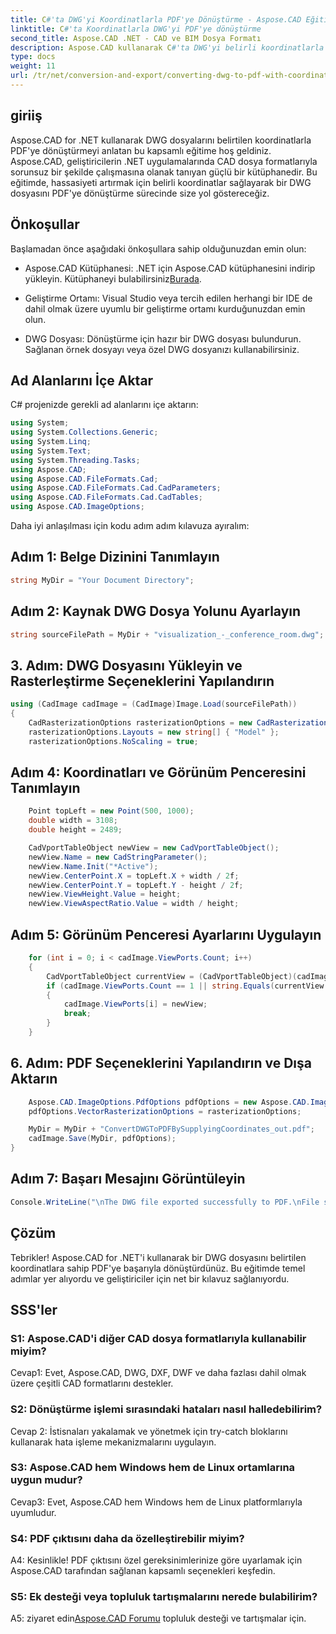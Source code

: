```yaml
---
title: C#'ta DWG'yi Koordinatlarla PDF'ye Dönüştürme - Aspose.CAD Eğitimi
linktitle: C#'ta Koordinatlarla DWG'yi PDF'ye dönüştürme
second_title: Aspose.CAD .NET - CAD ve BIM Dosya Formatı
description: Aspose.CAD kullanarak C#'ta DWG'yi belirli koordinatlarla PDF'ye nasıl dönüştüreceğinizi öğrenin. Hassas ve verimli CAD dosya dönüşümleri için adım adım kılavuzumuzu izleyin.
type: docs
weight: 11
url: /tr/net/conversion-and-export/converting-dwg-to-pdf-with-coordinates/
---
```

## giriiş

Aspose.CAD for .NET kullanarak DWG dosyalarını belirtilen koordinatlarla PDF'ye dönüştürmeyi anlatan bu kapsamlı eğitime hoş geldiniz. Aspose.CAD, geliştiricilerin .NET uygulamalarında CAD dosya formatlarıyla sorunsuz bir şekilde çalışmasına olanak tanıyan güçlü bir kütüphanedir. Bu eğitimde, hassasiyeti artırmak için belirli koordinatlar sağlayarak bir DWG dosyasını PDF'ye dönüştürme sürecinde size yol göstereceğiz.

## Önkoşullar

Başlamadan önce aşağıdaki önkoşullara sahip olduğunuzdan emin olun:

-  Aspose.CAD Kütüphanesi: .NET için Aspose.CAD kütüphanesini indirip yükleyin. Kütüphaneyi bulabilirsiniz[Burada](https://releases.aspose.com/cad/net/).

- Geliştirme Ortamı: Visual Studio veya tercih edilen herhangi bir IDE de dahil olmak üzere uyumlu bir geliştirme ortamı kurduğunuzdan emin olun.

- DWG Dosyası: Dönüştürme için hazır bir DWG dosyası bulundurun. Sağlanan örnek dosyayı veya özel DWG dosyanızı kullanabilirsiniz.

## Ad Alanlarını İçe Aktar

C# projenizde gerekli ad alanlarını içe aktarın:

```csharp
using System;
using System.Collections.Generic;
using System.Linq;
using System.Text;
using System.Threading.Tasks;
using Aspose.CAD;
using Aspose.CAD.FileFormats.Cad;
using Aspose.CAD.FileFormats.Cad.CadParameters;
using Aspose.CAD.FileFormats.Cad.CadTables;
using Aspose.CAD.ImageOptions;
```

Daha iyi anlaşılması için kodu adım adım kılavuza ayıralım:

## Adım 1: Belge Dizinini Tanımlayın

```csharp
string MyDir = "Your Document Directory";
```

## Adım 2: Kaynak DWG Dosya Yolunu Ayarlayın

```csharp
string sourceFilePath = MyDir + "visualization_-_conference_room.dwg";
```

## 3. Adım: DWG Dosyasını Yükleyin ve Rasterleştirme Seçeneklerini Yapılandırın

```csharp
using (CadImage cadImage = (CadImage)Image.Load(sourceFilePath))
{
    CadRasterizationOptions rasterizationOptions = new CadRasterizationOptions();
    rasterizationOptions.Layouts = new string[] { "Model" };
    rasterizationOptions.NoScaling = true;
```

## Adım 4: Koordinatları ve Görünüm Penceresini Tanımlayın

```csharp
    Point topLeft = new Point(500, 1000);
    double width = 3108;
    double height = 2489;

    CadVportTableObject newView = new CadVportTableObject();
    newView.Name = new CadStringParameter();
    newView.Name.Init("*Active");
    newView.CenterPoint.X = topLeft.X + width / 2f;
    newView.CenterPoint.Y = topLeft.Y - height / 2f;
    newView.ViewHeight.Value = height;
    newView.ViewAspectRatio.Value = width / height;
```

## Adım 5: Görünüm Penceresi Ayarlarını Uygulayın

```csharp
    for (int i = 0; i < cadImage.ViewPorts.Count; i++)
    {
        CadVportTableObject currentView = (CadVportTableObject)(cadImage.ViewPorts[i]);
        if (cadImage.ViewPorts.Count == 1 || string.Equals(currentView.Name.Value.ToLowerInvariant(), "*active"))
        {
            cadImage.ViewPorts[i] = newView;
            break;
        }
    }
```

## 6. Adım: PDF Seçeneklerini Yapılandırın ve Dışa Aktarın

```csharp
    Aspose.CAD.ImageOptions.PdfOptions pdfOptions = new Aspose.CAD.ImageOptions.PdfOptions();
    pdfOptions.VectorRasterizationOptions = rasterizationOptions;

    MyDir = MyDir + "ConvertDWGToPDFBySupplyingCoordinates_out.pdf";
    cadImage.Save(MyDir, pdfOptions);
}
```

## Adım 7: Başarı Mesajını Görüntüleyin

```csharp
Console.WriteLine("\nThe DWG file exported successfully to PDF.\nFile saved at " + MyDir);
```

## Çözüm

Tebrikler! Aspose.CAD for .NET'i kullanarak bir DWG dosyasını belirtilen koordinatlara sahip PDF'ye başarıyla dönüştürdünüz. Bu eğitimde temel adımlar yer alıyordu ve geliştiriciler için net bir kılavuz sağlanıyordu.

## SSS'ler

### S1: Aspose.CAD'i diğer CAD dosya formatlarıyla kullanabilir miyim?

Cevap1: Evet, Aspose.CAD, DWG, DXF, DWF ve daha fazlası dahil olmak üzere çeşitli CAD formatlarını destekler.

### S2: Dönüştürme işlemi sırasındaki hataları nasıl halledebilirim?

Cevap 2: İstisnaları yakalamak ve yönetmek için try-catch bloklarını kullanarak hata işleme mekanizmalarını uygulayın.

### S3: Aspose.CAD hem Windows hem de Linux ortamlarına uygun mudur?

Cevap3: Evet, Aspose.CAD hem Windows hem de Linux platformlarıyla uyumludur.

### S4: PDF çıktısını daha da özelleştirebilir miyim?

A4: Kesinlikle! PDF çıktısını özel gereksinimlerinize göre uyarlamak için Aspose.CAD tarafından sağlanan kapsamlı seçenekleri keşfedin.

### S5: Ek desteği veya topluluk tartışmalarını nerede bulabilirim?

 A5: ziyaret edin[Aspose.CAD Forumu](https://forum.aspose.com/c/cad/19) topluluk desteği ve tartışmalar için.